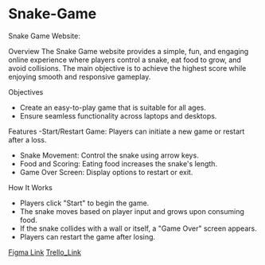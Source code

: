 # Snake-Game
Snake Game Website:

Overview
The Snake Game website provides a simple, fun, and engaging online experience where players control a snake, eat food to grow, and avoid collisions. The main objective is to achieve the highest score while enjoying smooth and responsive gameplay.

Objectives
- Create an easy-to-play game that is suitable for all ages.
- Ensure seamless functionality across laptops and desktops.

Features
-Start/Restart Game: Players can initiate a new game or restart after a loss.
- Snake Movement: Control the snake using arrow keys.
- Food and Scoring: Eating food increases the snake's length.
- Game Over Screen: Display options to restart or exit.

How It Works
- Players click "Start" to begin the game.
- The snake moves based on player input and grows upon consuming food.
- If the snake collides with a wall or itself, a "Game Over" screen appears.
- Players can restart the game after losing.


[Figma Link](https://www.figma.com/design/yNX8doBn11uIJhMUKDMzuL/snake-game?node-id=0-1&t=Q7xlQ1Xo2OMiECQF-1)
[Trello_Link](https://www.google.com/url?q=https://trello.com/invite/b/675965ce76060378c431dccf/ATTI2accde25ccc7e5e15294c81f8b9a8147351875E5/snake-game&sa=D&source=editors&ust=1736933338198195&usg=AOvVaw2dOlSqNwo8-rWJfec8K8B5)
